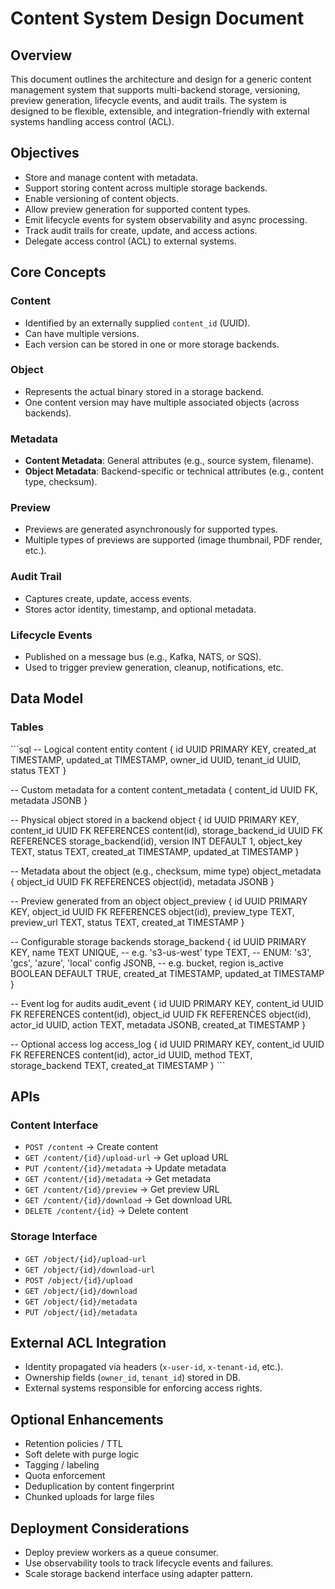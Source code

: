 # Content System Design Document

## Overview
This document outlines the architecture and design for a generic content management system that supports multi-backend storage, versioning, preview generation, lifecycle events, and audit trails. The system is designed to be flexible, extensible, and integration-friendly with external systems handling access control (ACL).

## Objectives
- Store and manage content with metadata.
- Support storing content across multiple storage backends.
- Enable versioning of content objects.
- Allow preview generation for supported content types.
- Emit lifecycle events for system observability and async processing.
- Track audit trails for create, update, and access actions.
- Delegate access control (ACL) to external systems.

## Core Concepts

### Content
- Identified by an externally supplied `content_id` (UUID).
- Can have multiple versions.
- Each version can be stored in one or more storage backends.

### Object
- Represents the actual binary stored in a storage backend.
- One content version may have multiple associated objects (across backends).

### Metadata
- **Content Metadata**: General attributes (e.g., source system, filename).
- **Object Metadata**: Backend-specific or technical attributes (e.g., content type, checksum).

### Preview
- Previews are generated asynchronously for supported types.
- Multiple types of previews are supported (image thumbnail, PDF render, etc.).

### Audit Trail
- Captures create, update, access events.
- Stores actor identity, timestamp, and optional metadata.

### Lifecycle Events
- Published on a message bus (e.g., Kafka, NATS, or SQS).
- Used to trigger preview generation, cleanup, notifications, etc.


## Data Model

### Tables

\`\`\`sql
-- Logical content entity
content {
  id UUID PRIMARY KEY,
  created_at TIMESTAMP,
  updated_at TIMESTAMP,
  owner_id UUID,
  tenant_id UUID,
  status TEXT
}

-- Custom metadata for a content
content_metadata {
  content_id UUID FK,
  metadata JSONB
}

-- Physical object stored in a backend
object {
  id UUID PRIMARY KEY,
  content_id UUID FK REFERENCES content(id),
  storage_backend_id UUID FK REFERENCES storage_backend(id),
  version INT DEFAULT 1,
  object_key TEXT,
  status TEXT,
  created_at TIMESTAMP,
  updated_at TIMESTAMP
}

-- Metadata about the object (e.g., checksum, mime type)
object_metadata {
  object_id UUID FK REFERENCES object(id),
  metadata JSONB
}

-- Preview generated from an object
object_preview {
  id UUID PRIMARY KEY,
  object_id UUID FK REFERENCES object(id),
  preview_type TEXT,
  preview_url TEXT,
  status TEXT,
  created_at TIMESTAMP
}

-- Configurable storage backends
storage_backend {
  id UUID PRIMARY KEY,
  name TEXT UNIQUE,               -- e.g. 's3-us-west'
  type TEXT,                      -- ENUM: 's3', 'gcs', 'azure', 'local'
  config JSONB,                   -- e.g. bucket, region
  is_active BOOLEAN DEFAULT TRUE,
  created_at TIMESTAMP,
  updated_at TIMESTAMP
}

-- Event log for audits
audit_event {
  id UUID PRIMARY KEY,
  content_id UUID FK REFERENCES content(id),
  object_id UUID FK REFERENCES object(id),
  actor_id UUID,
  action TEXT,
  metadata JSONB,
  created_at TIMESTAMP
}

-- Optional access log
access_log {
  id UUID PRIMARY KEY,
  content_id UUID FK REFERENCES content(id),
  actor_id UUID,
  method TEXT,
  storage_backend TEXT,
  created_at TIMESTAMP
}
\`\`\`

## APIs

### Content Interface
- `POST /content` → Create content
- `GET /content/{id}/upload-url` → Get upload URL
- `PUT /content/{id}/metadata` → Update metadata
- `GET /content/{id}/metadata` → Get metadata
- `GET /content/{id}/preview` → Get preview URL
- `GET /content/{id}/download` → Get download URL
- `DELETE /content/{id}` → Delete content

### Storage Interface
- `GET /object/{id}/upload-url`
- `GET /object/{id}/download-url`
- `POST /object/{id}/upload`
- `GET /object/{id}/download`
- `GET /object/{id}/metadata`
- `PUT /object/{id}/metadata`

## External ACL Integration
- Identity propagated via headers (`x-user-id`, `x-tenant-id`, etc.).
- Ownership fields (`owner_id`, `tenant_id`) stored in DB.
- External systems responsible for enforcing access rights.

## Optional Enhancements
- Retention policies / TTL
- Soft delete with purge logic
- Tagging / labeling
- Quota enforcement
- Deduplication by content fingerprint
- Chunked uploads for large files

## Deployment Considerations
- Deploy preview workers as a queue consumer.
- Use observability tools to track lifecycle events and failures.
- Scale storage backend interface using adapter pattern.
